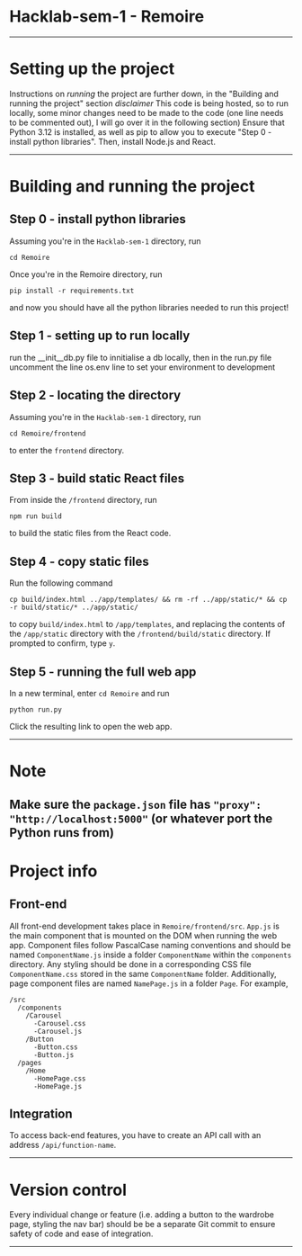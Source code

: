 # Hacklab-sem-1 - Remoire

----
# Setting up the project
Instructions on *running* the project are further down, in the "Building and running the project" section
*disclaimer* This code is being hosted, so to run locally, some minor changes need to be made to the code (one line needs to be commented out), I will go over it in the following section)
Ensure that Python 3.12 is installed, as well as pip to allow you to execute "Step 0 - install python libraries".
Then, install Node.js and React. 


---
# Building and running the project
## Step 0 - install python libraries
Assuming you're in the `Hacklab-sem-1` directory, run
```
cd Remoire
```
Once you're in the Remoire directory, run
```
pip install -r requirements.txt
```
and now you should have all the python libraries needed to run this project!

## Step 1 - setting up to run locally

run the __init__db.py file to innitialise a db locally, then in the run.py file uncomment the line os.env line to set your environment to development

## Step 2 - locating the directory
Assuming you're in the `Hacklab-sem-1` directory, run
```
cd Remoire/frontend
```
to enter the `frontend` directory.

## Step 3 - build static React files
From inside the `/frontend` directory, run
```
npm run build
```
to build the static files from the React code.

## Step 4 - copy static files 
Run the following command
```
cp build/index.html ../app/templates/ && rm -rf ../app/static/* && cp -r build/static/* ../app/static/
```
to copy `build/index.html` to `/app/templates`, and replacing the contents of the `/app/static` directory with the `/frontend/build/static` directory. If prompted to confirm, type `y`.

## Step 5 - running the full web app
In a new terminal, enter `cd Remoire` and run
```
python run.py
```
Click the resulting link to open the web app.

---
# Note
Make sure the `package.json` file has `"proxy": "http://localhost:5000"` (or whatever port the Python runs from)
---
# Project info
## Front-end
All front-end development takes place in `Remoire/frontend/src`. `App.js` is the main component that is mounted on the DOM when running the web app. Component files follow PascalCase naming conventions and should be named `ComponentName.js` inside a folder `ComponentName` within the `components` directory. Any styling should be done in a corresponding CSS file `ComponentName.css` stored in the same `ComponentName` folder. Additionally, page component files are named `NamePage.js` in a folder `Page`. For example,
```
/src
  /components
    /Carousel
      -Carousel.css
      -Carousel.js
    /Button
      -Button.css
      -Button.js
  /pages
    /Home
      -HomePage.css
      -HomePage.js
```
## Integration
To access back-end features, you have to create an API call with an address `/api/function-name`.

---
# Version control
Every individual change or feature (i.e. adding a button to the wardrobe page, styling the nav bar) should be be a separate Git commit to ensure safety of code and ease of integration.

---


